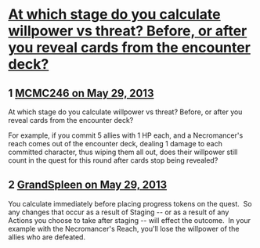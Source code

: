 # [At which stage do you calculate willpower vs threat? Before, or after you reveal cards from the encounter deck?](https://community.fantasyflightgames.com/topic/84438-at-which-stage-do-you-calculate-willpower-vs-threat-before-or-after-you-reveal-cards-from-the-encounter-deck/)

## 1 [MCMC246 on May 29, 2013](https://community.fantasyflightgames.com/topic/84438-at-which-stage-do-you-calculate-willpower-vs-threat-before-or-after-you-reveal-cards-from-the-encounter-deck/?do=findComment&comment=799828)

At which stage do you calculate willpower vs threat? Before, or after you reveal cards from the encounter deck? 

For example, if you commit 5 allies with 1 HP each, and a Necromancer's reach comes out of the encounter deck, dealing 1 damage to each committed character, thus wiping them all out, does their willpower still count in the quest for this round after cards stop being revealed?

## 2 [GrandSpleen on May 29, 2013](https://community.fantasyflightgames.com/topic/84438-at-which-stage-do-you-calculate-willpower-vs-threat-before-or-after-you-reveal-cards-from-the-encounter-deck/?do=findComment&comment=799837)

You calculate immediately before placing progress tokens on the quest.  So any changes that occur as a result of Staging -- or as a result of any Actions you choose to take after staging -- will effect the outcome.  In your example with the Necromancer's Reach, you'll lose the willpower of the allies who are defeated.

